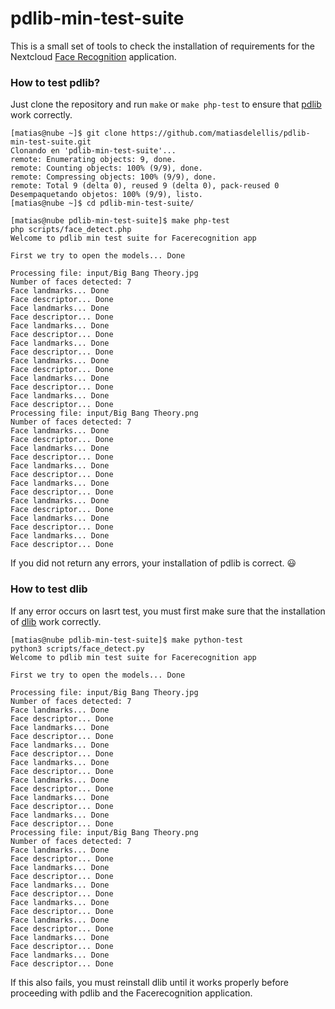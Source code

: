 # pdlib-min-test-suite
This is a small set of tools to check the installation of requirements for the Nextcloud [Face Recognition](https://github.com/matiasdelellis/facerecognition) application.

### How to test pdlib?
Just clone the repository and run `make` or `make php-test` to ensure that [pdlib](https://github.com/goodspb/pdlib) work correctly.
```
[matias@nube ~]$ git clone https://github.com/matiasdelellis/pdlib-min-test-suite.git
Clonando en 'pdlib-min-test-suite'...
remote: Enumerating objects: 9, done.
remote: Counting objects: 100% (9/9), done.
remote: Compressing objects: 100% (9/9), done.
remote: Total 9 (delta 0), reused 9 (delta 0), pack-reused 0
Desempaquetando objetos: 100% (9/9), listo.
[matias@nube ~]$ cd pdlib-min-test-suite/
```
```
[matias@nube pdlib-min-test-suite]$ make php-test
php scripts/face_detect.php
Welcome to pdlib min test suite for Facerecognition app

First we try to open the models... Done

Processing file: input/Big Bang Theory.jpg
Number of faces detected: 7
Face landmarks... Done
Face descriptor... Done
Face landmarks... Done
Face descriptor... Done
Face landmarks... Done
Face descriptor... Done
Face landmarks... Done
Face descriptor... Done
Face landmarks... Done
Face descriptor... Done
Face landmarks... Done
Face descriptor... Done
Face landmarks... Done
Face descriptor... Done
Processing file: input/Big Bang Theory.png
Number of faces detected: 7
Face landmarks... Done
Face descriptor... Done
Face landmarks... Done
Face descriptor... Done
Face landmarks... Done
Face descriptor... Done
Face landmarks... Done
Face descriptor... Done
Face landmarks... Done
Face descriptor... Done
Face landmarks... Done
Face descriptor... Done
Face landmarks... Done
Face descriptor... Done
```
If you did not return any errors, your installation of pdlib is correct. :smiley:

### How to test dlib
If any error occurs on lasrt test, you must first make sure that the installation of [dlib](https://github.com/davisking/dlib) work correctly.
```
[matias@nube pdlib-min-test-suite]$ make python-test
python3 scripts/face_detect.py
Welcome to pdlib min test suite for Facerecognition app

First we try to open the models... Done

Processing file: input/Big Bang Theory.jpg
Number of faces detected: 7
Face landmarks... Done
Face descriptor... Done
Face landmarks... Done
Face descriptor... Done
Face landmarks... Done
Face descriptor... Done
Face landmarks... Done
Face descriptor... Done
Face landmarks... Done
Face descriptor... Done
Face landmarks... Done
Face descriptor... Done
Face landmarks... Done
Face descriptor... Done
Processing file: input/Big Bang Theory.png
Number of faces detected: 7
Face landmarks... Done
Face descriptor... Done
Face landmarks... Done
Face descriptor... Done
Face landmarks... Done
Face descriptor... Done
Face landmarks... Done
Face descriptor... Done
Face landmarks... Done
Face descriptor... Done
Face landmarks... Done
Face descriptor... Done
Face landmarks... Done
Face descriptor... Done
```
If this also fails, you must reinstall dlib until it works properly before proceeding with pdlib and the Facerecognition application.
